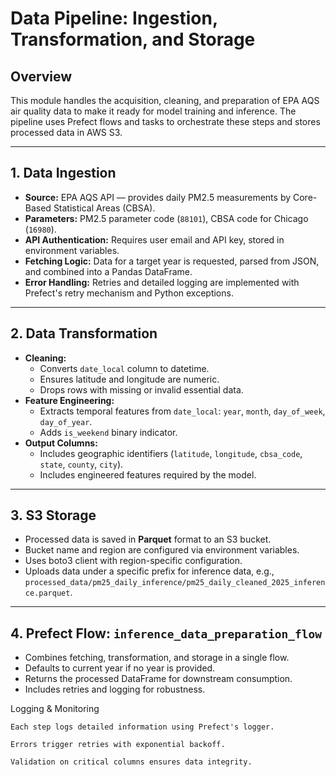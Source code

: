 # Data Pipeline: Ingestion, Transformation, and Storage

## Overview

This module handles the acquisition, cleaning, and preparation of EPA AQS air quality data to make it ready for model training and inference. The pipeline uses Prefect flows and tasks to orchestrate these steps and stores processed data in AWS S3.

---

## 1. Data Ingestion

- **Source:** EPA AQS API — provides daily PM2.5 measurements by Core-Based Statistical Areas (CBSA).
- **Parameters:** PM2.5 parameter code (`88101`), CBSA code for Chicago (`16980`).
- **API Authentication:** Requires user email and API key, stored in environment variables.
- **Fetching Logic:** Data for a target year is requested, parsed from JSON, and combined into a Pandas DataFrame.
- **Error Handling:** Retries and detailed logging are implemented with Prefect's retry mechanism and Python exceptions.

---

## 2. Data Transformation

- **Cleaning:**
  - Converts `date_local` column to datetime.
  - Ensures latitude and longitude are numeric.
  - Drops rows with missing or invalid essential data.
- **Feature Engineering:**
  - Extracts temporal features from `date_local`: `year`, `month`, `day_of_week`, `day_of_year`.
  - Adds `is_weekend` binary indicator.
- **Output Columns:**
  - Includes geographic identifiers (`latitude`, `longitude`, `cbsa_code`, `state`, `county`, `city`).
  - Includes engineered features required by the model.

---

## 3. S3 Storage

- Processed data is saved in **Parquet** format to an S3 bucket.
- Bucket name and region are configured via environment variables.
- Uses boto3 client with region-specific configuration.
- Uploads data under a specific prefix for inference data, e.g., `processed_data/pm25_daily_inference/pm25_daily_cleaned_2025_inference.parquet`.

---

## 4. Prefect Flow: `inference_data_preparation_flow`

- Combines fetching, transformation, and storage in a single flow.
- Defaults to current year if no year is provided.
- Returns the processed DataFrame for downstream consumption.
- Includes retries and logging for robustness.

Logging & Monitoring

    Each step logs detailed information using Prefect's logger.

    Errors trigger retries with exponential backoff.

    Validation on critical columns ensures data integrity.
